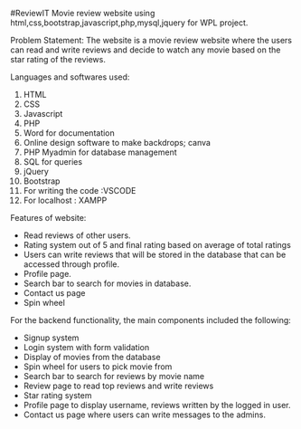 #ReviewIT
Movie review website using html,css,bootstrap,javascript,php,mysql,jquery for WPL project.

Problem Statement:
The website is a movie review website where the users can read and write reviews and decide to watch any movie based on the star rating of the reviews.

Languages and softwares used:
1. HTML
2. CSS
3. Javascript
4. PHP
5. Word for documentation
6. Online design software to make backdrops; canva
7. PHP Myadmin for database management 
8. SQL for queries 
9. jQuery 
10. Bootstrap 
11. For writing the code :VSCODE
12. For localhost : XAMPP

Features of website:
-	Read reviews of other users.
-	Rating system out of 5 and final rating based on average of total ratings 
-	Users can write reviews that will be stored in the database that can be accessed through profile. 
-	Profile page.
-	Search bar to search for movies in database.
-	Contact us page
-	Spin wheel

For the backend functionality, the main components included the following:
-	Signup system
-	Login system with form validation
-	Display of movies from the database 
-	Spin wheel for users to pick movie from 
-	Search bar to search for reviews by movie name 
-	Review page to read top reviews and write reviews 
-	Star rating system 
-	Profile page to display username, reviews written by the logged in user.
-	Contact us page where users can write messages to the admins.

